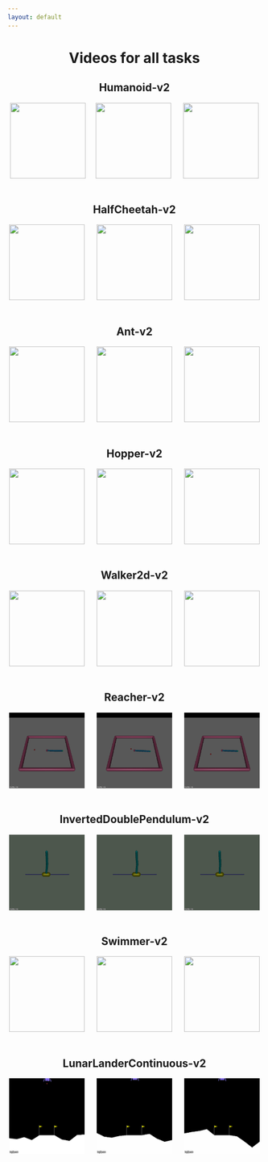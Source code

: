 ```yaml
---
layout: default
---
```


<center><h1>Videos for all tasks</h1></center>

<center><h2>Humanoid-v2</h2></center>  
<p align="center"><img src="/images/Humanoid-v2/seed_1.gif" width="150" height="150" />&nbsp;&nbsp;&nbsp;&nbsp;&nbsp;<img src="/images/Humanoid-v2/seed_3.gif" width="150" height="150" />&nbsp;&nbsp;&nbsp;&nbsp;&nbsp;
<img src="/images/Humanoid-v2/seed_5.gif" width="150" height="150" />&nbsp;&nbsp;&nbsp;&nbsp;&nbsp;</p>  

<center><h2>HalfCheetah-v2</h2></center>  
<p align="center"><img src="/images/HalfCheetah-v2/seed_1.gif" width="150" height="150" />&nbsp;&nbsp;&nbsp;&nbsp;&nbsp;
<img src="/images/HalfCheetah-v2/seed_3.gif" width="150" height="150" />&nbsp;&nbsp;&nbsp;&nbsp;&nbsp;
<img src="/images/HalfCheetah-v2/seed_5.gif" width="150" height="150" />&nbsp;&nbsp;&nbsp;&nbsp;&nbsp;</p>  

<center><h2>Ant-v2</h2></center>  
<p align="center"><img src="/images/Ant-v2/seed_1.gif" width="150" height="150" />&nbsp;&nbsp;&nbsp;&nbsp;&nbsp;
<img src="/images/Ant-v2/seed_3.gif" width="150" height="150" />&nbsp;&nbsp;&nbsp;&nbsp;&nbsp;
<img src="/images/Ant-v2/seed_5.gif" width="150" height="150" />&nbsp;&nbsp;&nbsp;&nbsp;&nbsp;</p>  

<center><h2>Hopper-v2</h2></center>  
<p align="center"><img src="/images/Hopper-v2/seed_1.gif" width="150" height="150" />&nbsp;&nbsp;&nbsp;&nbsp;&nbsp;
<img src="/images/Hopper-v2/seed_3.gif" width="150" height="150" />&nbsp;&nbsp;&nbsp;&nbsp;&nbsp;
<img src="/images/Hopper-v2/seed_5.gif" width="150" height="150" />&nbsp;&nbsp;&nbsp;&nbsp;&nbsp;</p>  

<center><h2>Walker2d-v2</h2></center>  
<p align="center"><img src="/images/Walker2d-v2/seed_1.gif" width="150" height="150" />&nbsp;&nbsp;&nbsp;&nbsp;&nbsp;
<img src="/images/Walker2d-v2/seed_3.gif" width="150" height="150" />&nbsp;&nbsp;&nbsp;&nbsp;&nbsp;
<img src="/images/Walker2d-v2/seed_5.gif" width="150" height="150" />&nbsp;&nbsp;&nbsp;&nbsp;&nbsp;</p>  

<center><h2>Reacher-v2</h2></center>  
<p align="center"><img src="/images/Reacher-v2/seed_1.gif" width="150" height="150" />&nbsp;&nbsp;&nbsp;&nbsp;&nbsp;
<img src="/images/Reacher-v2/seed_3.gif" width="150" height="150" />&nbsp;&nbsp;&nbsp;&nbsp;&nbsp;
<img src="/images/Reacher-v2/seed_5.gif" width="150" height="150" />&nbsp;&nbsp;&nbsp;&nbsp;&nbsp;</p>  

<center><h2>InvertedDoublePendulum-v2</h2></center>  
<p align="center"><img src="/images/InvertedDoublePendulum-v2/seed_1.gif" width="150" height="150" />&nbsp;&nbsp;&nbsp;&nbsp;&nbsp;
<img src="/images/InvertedDoublePendulum-v2/seed_3.gif" width="150" height="150" />&nbsp;&nbsp;&nbsp;&nbsp;&nbsp;
<img src="/images/InvertedDoublePendulum-v2/seed_5.gif" width="150" height="150" />&nbsp;&nbsp;&nbsp;&nbsp;&nbsp;</p>  

<center><h2>Swimmer-v2</h2></center>  
<p align="center"><img src="/images/Swimmer-v2/seed_1.gif" width="150" height="150" />&nbsp;&nbsp;&nbsp;&nbsp;&nbsp;
<img src="/images/Swimmer-v2/seed_3.gif" width="150" height="150" />&nbsp;&nbsp;&nbsp;&nbsp;&nbsp;
<img src="/images/Swimmer-v2/seed_5.gif" width="150" height="150" />&nbsp;&nbsp;&nbsp;&nbsp;&nbsp;</p>  

<center><h2>LunarLanderContinuous-v2</h2></center>  
<p align="center"><img src="/images/LunarLanderContinuous-v2/seed_1.gif" width="150" height="150" />&nbsp;&nbsp;&nbsp;&nbsp;&nbsp;
<img src="/images/LunarLanderContinuous-v2/seed_3.gif" width="150" height="150" />&nbsp;&nbsp;&nbsp;&nbsp;&nbsp;
<img src="/images/LunarLanderContinuous-v2/seed_5.gif" width="150" height="150" />&nbsp;&nbsp;&nbsp;&nbsp;&nbsp;</p>  


